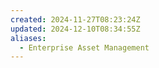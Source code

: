```yaml
---
created: 2024-11-27T08:23:24Z
updated: 2024-12-10T08:34:55Z
aliases:
  - Enterprise Asset Management
---
```

